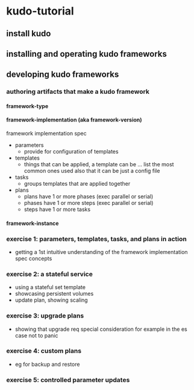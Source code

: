 # kudo-tutorial

## install kudo


## installing and operating kudo frameworks


## developing kudo frameworks

### authoring artifacts that make a kudo framework

#### framework-type
#### framework-implementation (aka framework-version)
framework implementation spec
* parameters
  * provide for configuration of templates
* templates
  * things that can be applied, a template can be … list the most common ones used also that it can be just a config file
* tasks
  * groups templates that are applied together
* plans
  * plans have 1 or more phases (exec parallel or serial)
  * phases have 1 or more steps (exec parallel or serial)
  * steps have 1 or more tasks
#### framework-instance

### exercise 1: parameters, templates, tasks, and plans in action
* getting a 1st intuitive understanding of the framework implementation spec concepts

### exercise 2: a stateful service
* using a stateful set template
* showcasing persistent volumes
* update plan, showing scaling

### exercise 3: upgrade plans
* showing that upgrade req special consideration for example in the es case not to panic

### exercise 4: custom plans
* eg for backup and restore

### exercise 5: controlled parameter updates
